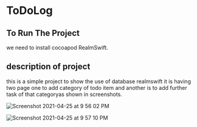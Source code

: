 # ToDoLog
## To Run The Project
we need to install cocoapod RealmSwift.
## description of project
this is a simple project to show the use of database realmswift
it is having two page one to add category of todo item and another is to add further task of that categoryas shown in screenshots.

![Screenshot 2021-04-25 at 9 56 02 PM](https://user-images.githubusercontent.com/39591644/116019806-0ac1e200-a613-11eb-9594-a4ede5b0da17.png)

![Screenshot 2021-04-25 at 9 57 10 PM](https://user-images.githubusercontent.com/39591644/116019886-3775f980-a613-11eb-8394-f4ae7246e50e.png)
